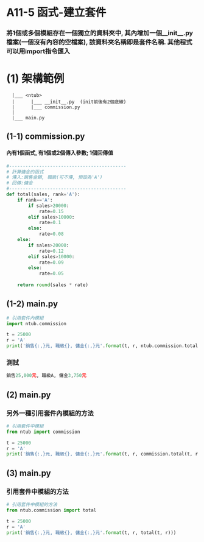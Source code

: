 # A11-5 函式-建立套件

### 將1個或多個模組存在一個獨立的資料夾中, 其內增加一個__init__.py檔案(一個沒有內容的空檔案), 該資料夾名稱即是套件名稱. 其他程式可以用import指令匯入

# (1) 架構範例
```
  |___ <ntub>
  |      |___ __init__.py  (init前後有2個底線)
  |      |___ commission.py 
  |
  |___ main.py
```

## (1-1) commission.py 
#### 內有1個函式, 有1個或2個傳入參數; 1個回傳值

``` python
#-------------------------------------------
# 計算傭金的函式
# 傳入:銷售金額, 職級(可不傳, 預設為'A')
# 回傳:傭金
#-------------------------------------------
def total(sales, rank='A'):
    if rank=='A':
        if sales>20000:
            rate=0.15
        elif sales>10000:
            rate=0.1
        else:
            rate=0.08
    else:
        if sales>20000:
            rate=0.12
        elif sales>10000:
            rate=0.09
        else:
            rate=0.05        
        
    return round(sales * rate)
```

## (1-2) main.py
``` python
# 引用套件內模組
import ntub.commission

t = 25000
r = 'A'
print('銷售{:,}元, 職級{}, 傭金{:,}元'.format(t, r, ntub.commission.total(t, r))) 
```

### 測試
``` python
銷售25,000元, 職級A, 傭金3,750元
``` 


## (2) main.py

### 另外一種引用套件內模組的方法

``` python
# 引用套件中模組
from ntub import commission

t = 25000
r = 'A'
print('銷售{:,}元, 職級{}, 傭金{:,}元'.format(t, r, commission.total(t, r))) 
```



## (3) main.py

### 引用套件中模組的方法

``` python
# 引用套件中模組的方法
from ntub.commission import total

t = 25000
r = 'A'
print('銷售{:,}元, 職級{}, 傭金{:,}元'.format(t, r, total(t, r)))
```

